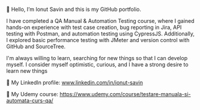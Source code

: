 👋 Hello, I’m Ionut Savin and this is my GitHub portfolio.

I have completed a QA Manual & Automation Testing course, where I gained hands-on experience with test case creation, bug reporting in Jira, API testing with Postman, and automation testing using CypressJS. Additionally, I explored basic performance testing with JMeter and version control with GitHub and SourceTree.

I'm always willing to learn, searching for new things so that I can develop myself. I consider myself optimistic, curious, and I have a strong desire to learn new things

📌 My LinkedIn profile: www.linkedin.com/in/ionut-savin 

📌 My Udemy course: https://www.udemy.com/course/testare-manuala-si-automata-curs-qa/ 


